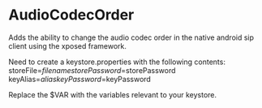 AudioCodecOrder
========================

Adds the ability to change the audio codec order in the native android sip client using the xposed framework.

Need to create a keystore.properties with the following contents:
storeFile=$filename
storePassword=$storePassword
keyAlias=$alias
keyPassword=$keyPassword

Replace the $VAR with the variables relevant to your keystore.
